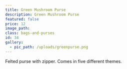 ```yaml
---
title: Green Mushroom Purse
description: Green Mushroom Purse
featured: false
price: 12
image_path:
class: bags-and-purses
id: 34
gallery:
  - pic_path: /uploads/greenpurse.png
---
```



Felted purse with zipper. Comes in five different themes.
